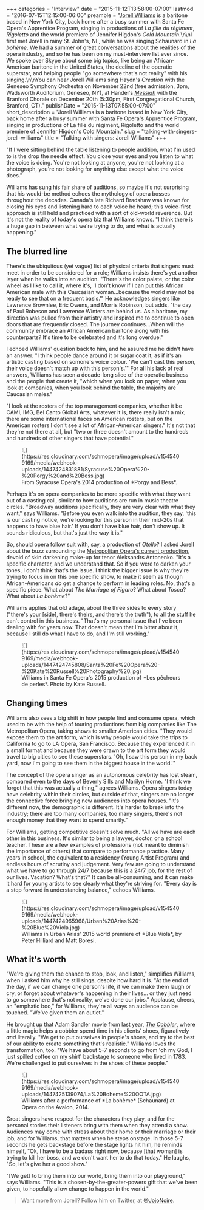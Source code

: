 +++
categories = "Interview"
date = "2015-11-12T13:58:00-07:00"
lastmod = "2016-07-15T12:15:00-06:00"
preamble = "[Jorell Williams](/scene/people/jorell-williams) is a baritone based in New York City, back home after a busy summer with Santa Fe Opera's Apprentice Program, singing in productions of *La fille du régiment*, *Rigoletto* and the world premiere of Jennifer Higdon's *Cold Mountain*.\n\nI first met Jorell in rainy St. John's, NL, while he was singing Schaunard in *La bohème*. We had a summer of great conversations about the realities of the opera industry, and so he has been on my must-interview list ever since. We spoke over Skype about some big topics, like being an African-American baritone in the United States, the decline of the operatic superstar, and helping people \"go somewhere that's not reality\" with his singing.\n\nYou can hear Jorell Williams sing Haydn's *Creation* with the Geneseo Symphony Orchestra on November 22nd (free admission, 3pm, Wadsworth Auditorium, Geneseo, NY), at Handel's [*Messiah*](http://www.branfordmessiah.org/index.html) with the Branford Chorale on December 20th (5:30pm, First Congregational Church, Branford, CT)."
publishDate = "2015-11-13T07:55:00-07:00"
short_description = "Jorell Williams is a baritone based in New York City, back home after a busy summer with Santa Fe Opera's Apprentice Program, singing in productions of La fille du régiment, Rigoletto and the world premiere of Jennifer Higdon's Cold Mountain."
slug = "talking-with-singers-jorell-williams"
title = "Talking with singers: Jorell Williams"
+++

"If I were sitting behind the table listening to people audition, what I'm used to is the drop the needle effect. You close your eyes and you listen to what the voice is doing. You're not looking at anyone, you're not looking at a photograph, you're not looking for anything else except what the voice does."

Williams has sung his fair share of auditions, so maybe it's not surprising that his would-be method echoes the mythology of opera bosses throughout the decades. Canada's late Richard Bradshaw was known for closing his eyes and listening hard to each voice he heard; this voice-first approach is still held and practiced with a sort of old-world reverence. But it's not the reality of today's opera biz that Williams knows. "I think there is a huge gap in between what we're trying to do, and what is actually happening."

## The blurred line

There's the ubiquitous (yet vague) list of physical criteria that singers must meet in order to be considered for a role; Williams insists there's yet another layer when he walks into an audition. "There's the color palate, or the color wheel as I like to call it, where it's, 'I don't know if I can put this African American male with this Caucasian woman...because the world may not be ready to see that on a frequent basis.'" He acknowledges singers like Lawrence Brownlee, Eric Owens, and Morris Robinson, but adds, "the day of Paul Robeson and Lawrence Winters are behind us. As a baritone, my direction was pulled from their artistry and inspired me to continue to open doors that are frequently closed. The journey continues...When will the community embrace an African American baritone along with his counterparts? It's time to be celebrated and it's long overdue."

I echoed Williams' question back to him, and he assured me he didn't have an answer. "I think people dance around it or sugar coat it, as if it's an artistic casting based on somone's voice colour. 'We can't cast this person, their voice doesn't match up with this person's.'" For all his lack of real answers, Williams has seen a decade-long slice of the operatic business and the people that create it, "which when you look on paper, when you look at companies, when you look behind the table, the majority are Caucasian males."

"I look at the rosters of the top management companies, whether it be CAMI, IMG, Bel Canto Global Arts, whatever it is, there really isn't a mix; there are some international faces on American rosters, but on the American rosters I don't see a lot of African-American singers." It's not that they're not there at all, but "two or three doesn't amount to the hundreds and hundreds of other singers that have potential."

<figure data-type="image">
![](https://res.cloudinary.com/schmopera/image/upload/v1545409169/media/webhook-uploads/1447424831881/Syracuse%20Opera%20-%20Porgy%20and%20Bess.jpg)
<figcaption>From Syracuse Opera's 2014 production of *Porgy and Bess*.
</figure>

Perhaps it's on opera companies to be more specific with what they want out of a casting call, similar to how auditions are run in music theatre circles. "Broadway auditions specifically, they are very clear with what they want," says Williams. "Before you even walk into the audition, they say, 'this is our casting notice, we're looking for this person in their mid-20s that happens to have blue hair.' If you don't have blue hair, don't show up. It sounds ridiculous, but that's just the way it is."

So, should opera follow suit with, say, a production of *Otello*? I asked Jorell about the buzz surrounding the [Metropolitan Opera's current production](https://www.washingtonpost.com/entertainment/music/how-do-african-american-singers-feel-about-blackface-in-opera/2015/10/16/fbbaa318-7176-11e5-9cbb-790369643cf9_story.html), devoid of skin darkening make-up for tenor Aleksandrs Antonenko. "It's a specific character, and we understand that. So if you were to darken your tones, I don't think that's the issue. I think the bigger issue is why they're trying to focus in on this one specific show, to make it seem as though African-Americans *do* get a chance to perform in leading roles. No, that's a specific piece. What about *The Marriage of Figaro*? What about *Tosca*? What about *La bohème*?"

Williams applies that old adage, about the three sides to every story ("there's your [side], there's theirs, and there's the truth"), to all the stuff he can't control in this business. "That's my personal issue that I've been dealing with for years now. That doesn't mean that I'm bitter about it, because I still do what I have to do, and I'm still working."

<figure data-type="image">
![](https://res.cloudinary.com/schmopera/image/upload/v1545409169/media/webhook-uploads/1447424745808/Santa%20Fe%20Opera%20-%20Kate%20Russell%20Photography%20.jpg)
<figcaption>Williams in Santa Fe Opera's 2015 production of *Les pêcheurs de perles*. Photo by Kate Russell.</figcaption>
</figure>

## Changing times

Williams also sees a big shift in how people find and consume opera, which used to be with the help of touring productions from big companies like The Metropolitan Opera, taking shows to smaller American cities. "They would expose them to the art form, which is why people would take the trips to California to go to LA Opera, San Francisco. Because they experienced it in a small format and because they were drawn to the art form they would travel to big cities to see these superstars. 'Oh, I saw this person in my back yard, now I'm going to see them in the biggest house in the world.'"

The concept of the opera singer as an autonomous celebrity has lost steam, compared even to the days of Beverly Sills and Marilyn Horne. "I think we forgot that this was actually a thing," agrees Williams. Opera singers today have celebrity within their circles, but outside of that, singers are no longer the connective force bringing new audiences into opera houses. "It's different now, the demographic is different. It's harder to break into the industry; there are too many companies, too many singers, there's not enough money that they want to spend smartly."

For Williams, getting competitive doesn't solve much. "All we have are each other in this business. It's similar to being a lawyer, doctor, or a school teacher. These are a few examples of professions (not meant to diminish the importance of others) that compare to performance practice. Many years in school, the equivalent to a residency (Young Artist Program) and endless hours of scrutiny and judgement. Very few are going to understand what we have to go through 24/7 because this is a 24/7 job, for the rest of our lives. Vacation? What's that?" It can be all-consuming, and it can make it hard for young artists to see clearly what they're striving for. "Every day is a step forward in understanding balance," echoes Williams.

<figure data-type="image">
![](https://res.cloudinary.com/schmopera/image/upload/v1545409169/media/webhook-uploads/1447424965968/Urban%20Arias%20-%20Blue%20Viola.jpg)
<figcaption>Williams in Urban Arias' 2015 world premiere of *Blue Viola*, by Peter Hilliard and Matt Boresi.</figcaption>
</figure>

## What it's worth

"We're giving them the chance to stop, look, and listen," simplifies Williams, when I asked him why he still sings, despite how hard it is. "At the end of the day, if we can change one person's life, if we can make them laugh or cry, or forget about whatever's happening in their lives... or they just need to go somewhere that's not reality, we've done our jobs." Applause, cheers, an "emphatic boo," for Williams, they're all ways an audience can be touched. "We've given them an outlet."

He brought up that Adam Sandler movie from last year, [*The Cobbler*](http://www.imdb.com/title/tt3203616/), where a little magic helps a cobbler spend time in his clients' shoes, figuratively *and* literally. "We get to put ourselves in people's shoes, and try to the best of our ability to create something that's realistic." Williams loves the transformation, too. "We have about 5-7 seconds to go from 'oh my God, I just spilled coffee on my shirt' backstage to someone who lived in 1783. We're challenged to put ourselves in the shoes of these people."

<figure data-type="image">
![](https://res.cloudinary.com/schmopera/image/upload/v1545409169/media/webhook-uploads/1447425139074/La%20Boheme%20OOTA.jpg)
<figcaption>Williams after a performance of *La bohème* (Schaunard) at Opera on the Avalon, 2014.</figcaption>
</figure>

Great singers have respect for the characters they play, and for the personal stories their listeners bring with them when they attend a show. Audiences may come with stress about their home or their marriage or their job, and for Williams, that matters when he steps onstage. In those 5-7 seconds he gets backstage before the stage lights hit him, he reminds himself, "Ok, I have to be a badass right now, because [that woman] is trying to kill her boss, and we don't want her to do that today." He laughs, "So, let's give her a good show."

"[We get] to bring them into our world, bring them into our playground," says Williams. "This is a chosen-by-the-greater-powers gift that we've been given, to hopefully allow change to happen in the world." 

>Want more from Jorell? Follow him on Twitter, at [@JojoNoire](https://twitter.com/JojoNoire).


